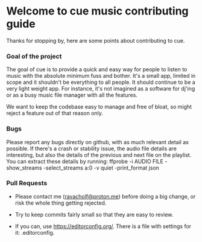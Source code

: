 # Welcome to cue music contributing guide

Thanks for stopping by, here are some points about contributing to cue.

### Goal of the project

The goal of cue is to provide a quick and easy way for people to listen to music with the absolute minimum fuss and bother. 
It's a small app, limited in scope and it shouldn't be everything to all people. It should continue to be a very light weight app.
For instance, it's not imagined as a software for dj'ing or as a busy music file manager with all the features. 

We want to keep the codebase easy to manage and free of bloat, so might reject a feature out of that reason only.

### Bugs

Please report any bugs directly on github, with as much relevant detail as possible. 
If there's a crash or stability issue, the audio file details are interesting, but also the details of the previous and next file on the playlist. You can extract these details by running:
ffprobe -i AUDIO FILE -show_streams -select_streams a:0 -v quiet -print_format json

### Pull Requests

- Please contact me (ravacholf@proton.me) before doing a big change, or risk the whole thing getting rejected. 

- Try to keep commits fairly small so that they are easy to review.

- If you can, use https://editorconfig.org/. There is a file with settings for it: .editorconfig.
